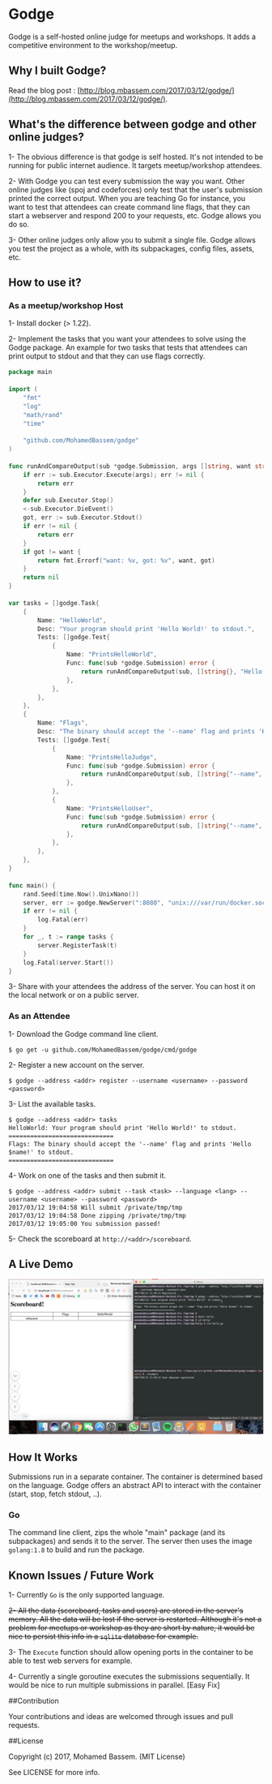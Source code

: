 # Godge

Godge is a self-hosted online judge for meetups and workshops. It adds a competitive environment to the workshop/meetup.

## Why I built Godge?

Read the blog post : [http://blog.mbassem.com/2017/03/12/godge/](http://blog.mbassem.com/2017/03/12/godge/).

## What's the difference between godge and other online judges?

1- The obvious difference is that godge is self hosted. It's not intended to be running for public internet audience. It targets meetup/workshop attendees.

2- With Godge you can test every submission the way you want. Other online judges like (spoj and codeforces) only test that the user's submission printed the correct output. When you are teaching Go for instance, you want to test that attendees can create command line flags, that they can start a webserver and respond 200 to your requests, etc. Godge allows you do so.

3- Other online judges only allow you to submit a single file. Godge allows you test the project as a whole, with its subpackages, config files, assets, etc.

## How to use it?

### As a meetup/workshop Host

1- Install docker (> 1.22).

2- Implement the tasks that you want your attendees to solve using the Godge package. An example for two tasks that tests that attendees can print output to stdout and that they can use flags correctly.

```go
package main

import (
	"fmt"
	"log"
	"math/rand"
	"time"

	"github.com/MohamedBassem/godge"
)

func runAndCompareOutput(sub *godge.Submission, args []string, want string) error {
	if err := sub.Executor.Execute(args); err != nil {
		return err
	}
	defer sub.Executor.Stop()
	<-sub.Executor.DieEvent()
	got, err := sub.Executor.Stdout()
	if err != nil {
		return err
	}
	if got != want {
		return fmt.Errorf("want: %v, got: %v", want, got)
	}
	return nil
}

var tasks = []godge.Task{
	{
		Name: "HelloWorld",
		Desc: "Your program should print 'Hello World!' to stdout.",
		Tests: []godge.Test{
			{
				Name: "PrintsHelloWorld",
				Func: func(sub *godge.Submission) error {
					return runAndCompareOutput(sub, []string{}, "Hello World!")
				},
			},
		},
	},
	{
		Name: "Flags",
		Desc: "The binary should accept the '--name' flag and prints 'Hello $name!' to stdout.",
		Tests: []godge.Test{
			{
				Name: "PrintsHelloJudge",
				Func: func(sub *godge.Submission) error {
					return runAndCompareOutput(sub, []string{"--name", "Judge"}, "Hello Judge!")
				},
			},
			{
				Name: "PrintsHelloUser",
				Func: func(sub *godge.Submission) error {
					return runAndCompareOutput(sub, []string{"--name", sub.Username}, fmt.Sprintf("Hello %v!", sub.Username))
				},
			},
		},
	},
}

func main() {
	rand.Seed(time.Now().UnixNano())
	server, err := godge.NewServer(":8080", "unix:///var/run/docker.sock", "tmp.sqlite")
	if err != nil {
		log.Fatal(err)
	}
	for _, t := range tasks {
		server.RegisterTask(t)
	}
	log.Fatal(server.Start())
}
```

3- Share with your attendees the address of the server. You can host it on the local network or on a public server.

### As an Attendee

1- Download the Godge command line client.

```
$ go get -u github.com/MohamedBassem/godge/cmd/godge
```

2- Register a new account on the server.

```
$ godge --address <addr> register --username <username> --password <password>
```

3- List the available tasks.

```
$ godge --address <addr> tasks
HelloWorld: Your program should print 'Hello World!' to stdout.
=============================
Flags: The binary should accept the '--name' flag and prints 'Hello $name!' to stdout.
=============================
```

4- Work on one of the tasks and then submit it.

```
$ godge --address <addr> submit --task <task> --language <lang> --username <username> --password <password>
2017/03/12 19:04:58 Will submit /private/tmp/tmp
2017/03/12 19:04:58 Done zipping /private/tmp/tmp
2017/03/12 19:05:00 You submission passed!
```

5- Check the scoreboard at `http://<addr>/scoreboard`.

## A Live Demo

[![Demo Image](https://raw.githubusercontent.com/MohamedBassem/godge/master/demo_image.png)](https://www.youtube.com/watch?v=S0OLOiujxJk)

## How It Works

Submissions run in a separate container. The container is determined based on the language. Godge offers
an abstract API to interact with the container (start, stop, fetch stdout, ..).

### Go

The command line client, zips the whole "main" package (and its subpackages) and sends it to the server. The server
then uses the image `golang:1.8` to build and run the package.

## Known Issues / Future Work

1- Currently `Go` is the only supported language.

~~2- All the data (scoreboard, tasks and users) are stored in the server's memory. All the
data will be lost if the server is restarted. Although it's not a problem for meetups or
workshop as they are short by nature, it would be nice to persist this info in a `sqlite`
database for example.~~

3- The `Execute` function should allow opening ports in the container to be able to test
web servers for example.

4- Currently a single goroutine executes the submissions sequentially. It would be nice
to run multiple submissions in parallel. [Easy Fix]

##Contribution

Your contributions and ideas are welcomed through issues and pull requests.

##License

Copyright (c) 2017, Mohamed Bassem. (MIT License)

See LICENSE for more info.
